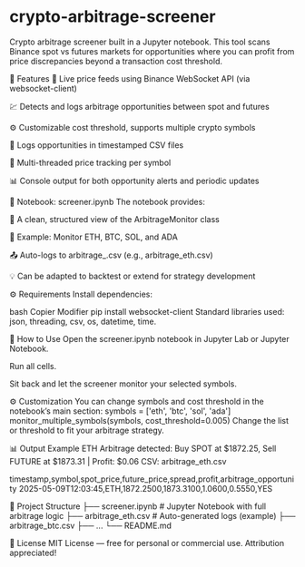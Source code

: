 # crypto-arbitrage-screener
Crypto arbitrage screener built in a Jupyter notebook. This tool scans Binance spot vs futures markets for opportunities where you can profit from price discrepancies beyond a transaction cost threshold.

🚀 Features
📡 Live price feeds using Binance WebSocket API (via websocket-client)

💹 Detects and logs arbitrage opportunities between spot and futures

⚙️ Customizable cost threshold, supports multiple crypto symbols

📁 Logs opportunities in timestamped CSV files

🧵 Multi-threaded price tracking per symbol

📊 Console output for both opportunity alerts and periodic updates

📓 Notebook: screener.ipynb
The notebook provides:

📌 A clean, structured view of the ArbitrageMonitor class

🧪 Example: Monitor ETH, BTC, SOL, and ADA

📤 Auto-logs to arbitrage_<symbol>.csv (e.g., arbitrage_eth.csv)

💡 Can be adapted to backtest or extend for strategy development

⚙️ Requirements
Install dependencies:

bash
Copier
Modifier
pip install websocket-client
Standard libraries used: json, threading, csv, os, datetime, time.

🧪 How to Use
Open the screener.ipynb notebook in Jupyter Lab or Jupyter Notebook.

Run all cells.

Sit back and let the screener monitor your selected symbols.

⚙️ Customization
You can change symbols and cost threshold in the notebook’s main section:
symbols = ['eth', 'btc', 'sol', 'ada']
monitor_multiple_symbols(symbols, cost_threshold=0.005)
Change the list or threshold to fit your arbitrage strategy.

📊 Output Example
ETH Arbitrage detected: Buy SPOT at $1872.25, Sell FUTURE at $1873.31 | Profit: $0.06
CSV: arbitrage_eth.csv

timestamp,symbol,spot_price,future_price,spread,profit,arbitrage_opportunity
2025-05-09T12:03:45,ETH,1872.2500,1873.3100,1.0600,0.5550,YES

📂 Project Structure
├── screener.ipynb           # Jupyter Notebook with full arbitrage logic
├── arbitrage_eth.csv        # Auto-generated logs (example)
├── arbitrage_btc.csv
├── ...
└── README.md

📜 License
MIT License — free for personal or commercial use. Attribution appreciated!

